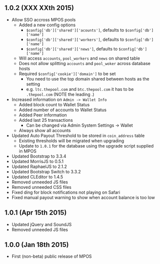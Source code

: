 1.0.2 (XXX XXth 2015)
---------------------

* Allow SSO accross MPOS pools
  * Added a new config options
    * `$config['db']['shared']['acounts']`, defaults to `$config['db']['name']`
    * `$config['db']['shared']['workers']`, defaults to `$config['db']['name']`
    * `$config['db']['shared']['news']`, defaults to `$config['db']['name']`
  * Will access `accounts`, `pool_workers` and `news` on shared table
  * Does not allow splitting `accounts` and `pool_woker` across database hosts
  * Required `$config['cookie']['domain']` to be set
    * You need to use the top domain shared between hosts as the setting
    * e.g. `ltc.thepool.com` and `btc.thepool.com` it has to be `.thepool.com` (NOTE the leading .)
* Increased information on `Admin -> Wallet Info`
  * Added block count to Wallet Status
  * Added number of accounts to Wallet Status
  * Added Peer information
  * Added last 25 transactions
    * Can be changed via Admin System Settings -> Wallet
  * Always show all accounts
* Updated Auto Payout Threshold to be stored in `coin_address` table
  * Existing thresholds will be migrated when upgrading
  * Update to `1.0.1` for the database using the upgrade script supplied in MPOS
* Updated Bootstrap to 3.3.4
* Updated MorrisJS to 0.5.1
* Updated RaphaelJS to 2.1.2
* Updated Bootstrap Switch to 3.3.2
* Updated CLEditor to 1.4.5
* Removed unneeded JS files
* Removed unneeded CSS files
* Fixed ding for block notifications not playing on Safari
* Fixed manual payout warning to show when account balance is too low

1.0.1 (Apr 15th 2015)
---------------------

* Updated jQuery and SoundJS
* Removed unneeded JS files

1.0.0 (Jan 18th 2015)
---------------------

* First (non-beta) public release of MPOS
